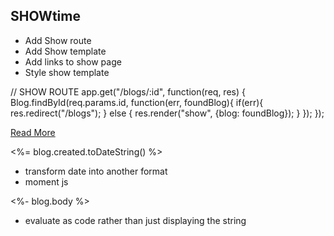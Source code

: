 ## SHOWtime
* Add Show route
* Add Show template
* Add links to show page
* Style show template

// SHOW ROUTE
app.get("/blogs/:id", function(req, res) {
   Blog.findById(req.params.id, function(err, foundBlog){
      if(err){
          res.redirect("/blogs");
      } else {
          res.render("show", {blog: foundBlog});
      }
   });
});


<a href="/blogs/<%= blog._id %>">Read More</a>

<span><%= blog.created.toDateString() %></span>
- transform date into another format
- moment js

<%- blog.body %>
- evaluate as code rather than just displaying the string
